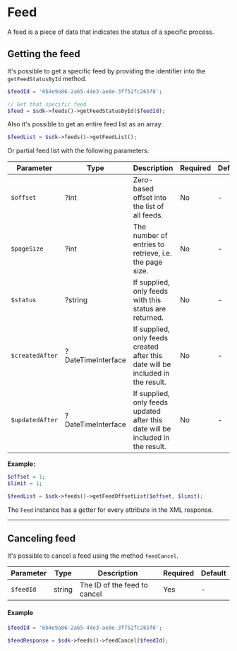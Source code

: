 # Feed

A feed is a piece of data that indicates the status of a specific process. 

## Getting the feed

It's possible to get a specific feed by providing the identifier into the  ```getFeedStatusById``` method.

```php
$feedId = '6b4e9a86-2a65-44e3-ae8e-3f752fc265f8';

// Get that specific feed
$feed = $sdk->feeds()->getFeedStatusById($feedId);
```

Also it's possible to get an entire feed list as an array:

```php
$feedList = $sdk->feeds()->getFeedList();
```

Or partial feed list with the following parameters:

| Parameter       | Type               | Description                                                                     | Required | Default |
|-----------------|--------------------|---------------------------------------------------------------------------------|----------|---------|
| `$offset`       | ?int               | Zero-based offset into the list of all feeds.                                   | No       | -       |
| `$pageSize`     | ?int               | The number of entries to retrieve, i.e. the page size.                          | No       | -       |
| `$status`       | ?string            | If supplied, only feeds with this status are returned.                          | No       | -       |
| `$createdAfter` | ?DateTimeInterface | If supplied, only feeds created after this date will be included in the result. | No       | -       |
| `$updatedAfter` | ?DateTimeInterface | If supplied, only feeds updated after this date will be included in the result. | No       | -       |

**Example:**

```php
$offset = 1;
$limit = 1;

$feedList = $sdk->feeds()->getFeedOffsetList($offset, $limit);
```

The `Feed` instance has a getter for every attribute in the XML response.

-----------

## Canceling feed

It's possible to cancel a feed using the method `feedCancel`.

| Parameter | Type | Description | Required | Default |
| --------- | ---- | ----------- | -------- | ------- |
| `$feedId` | string | The ID of the feed to cancel | Yes | - |

#### Example

```php
$feedId = '6b4e9a86-2a65-44e3-ae8e-3f752fc265f8';

$feedResponse = $sdk->feeds()->feedCancel($feedId);
```
